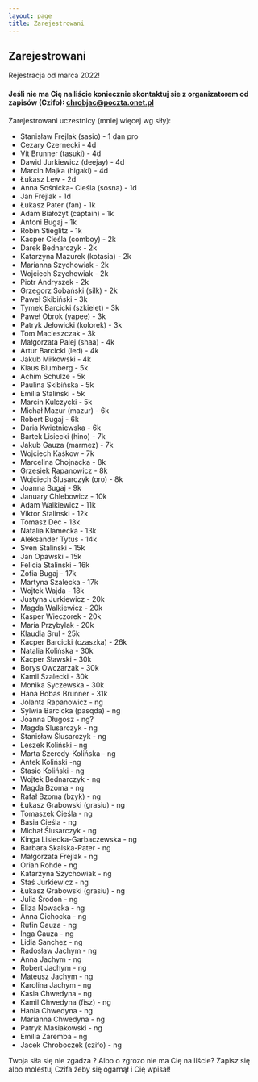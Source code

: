 ```yaml
---
layout: page
title: Zarejestrowani
---
```


## Zarejestrowani

Rejestracja od marca 2022!

#### Jeśli nie ma Cię na liście koniecznie skontaktuj sie z organizatorem od zapisów (Czifo): chrobjac@poczta.onet.pl

Zarejestrowani uczestnicy (mniej więcej wg siły):

- Stanisław Frejlak (sasio) - 1 dan pro
- Cezary Czernecki - 4d
- Vít Brunner (tasuki) - 4d
- Dawid Jurkiewicz (deejay) - 4d
- Marcin Majka (higaki) - 4d
- Łukasz Lew - 2d
- Anna Sośnicka- Cieśla (sosna) - 1d
- Jan Frejlak - 1d
- Łukasz Pater (fan) - 1k
- Adam Białożyt (captain) - 1k
- Antoni Bugaj - 1k
- Robin Stieglitz - 1k
- Kacper Cieśla (comboy) - 2k
- Darek Bednarczyk - 2k
- Katarzyna Mazurek (kotasia) - 2k
- Marianna Szychowiak - 2k
- Wojciech Szychowiak - 2k
- Piotr Andryszek - 2k
- Grzegorz Sobański (silk) - 2k
- Paweł Skibiński - 3k
- Tymek Barcicki (szkielet) - 3k
- Paweł Obrok (yapee) - 3k
- Patryk Jełowicki (kolorek) - 3k
- Tom Macieszczak - 3k
- Małgorzata Palej (shaa) - 4k
- Artur Barcicki (led) - 4k
- Jakub Miłkowski - 4k
- Klaus Blumberg - 5k
- Achim Schulze - 5k
- Paulina Skibińska - 5k
- Emilia Stalinski - 5k
- Marcin Kulczycki - 5k
- Michał Mazur (mazur) - 6k
- Robert Bugaj - 6k
- Daria Kwietniewska - 6k
- Bartek Lisiecki (hino) - 7k
- Jakub Gauza (marmez) - 7k
- Wojciech Kaśkow - 7k
- Marcelina Chojnacka - 8k
- Grzesiek Rapanowicz - 8k
- Wojciech Ślusarczyk (oro) - 8k
- Joanna Bugaj - 9k
- January Chlebowicz - 10k
- Adam Walkiewicz - 11k
- Viktor Stalinski - 12k
- Tomasz Dec - 13k
- Natalia Klamecka - 13k
- Aleksander Tytus - 14k
- Sven Stalinski - 15k
- Jan Opawski - 15k
- Felicia Stalinski - 16k
- Zofia Bugaj - 17k
- Martyna Szalecka - 17k
- Wojtek Wajda - 18k
- Justyna Jurkiewicz - 20k
- Magda Walkiewicz - 20k
- Kasper Wieczorek - 20k
- Maria Przybylak - 20k
- Klaudia Srul - 25k
- Kacper Barcicki (czaszka) - 26k
- Natalia Kolińska - 30k
- Kacper Sławski - 30k
- Borys Owczarzak - 30k
- Kamil Szalecki - 30k
- Monika Syczewska - 30k
- Hana Bobas Brunner - 31k
- Jolanta Rapanowicz - ng
- Sylwia Barcicka (pasqda) - ng
- Joanna Długosz - ng?
- Magda Ślusarczyk - ng
- Stanisław Ślusarczyk - ng
- Leszek Koliński - ng
- Marta Szeredy-Kolińska - ng
- Antek Koliński -ng
- Stasio Koliński - ng
- Wojtek Bednarczyk - ng
- Magda Bzoma - ng
- Rafał Bzoma (bzyk) - ng
- Łukasz Grabowski (grasiu) - ng
- Tomaszek Cieśla - ng
- Basia Cieśla - ng
- Michał Ślusarczyk - ng 
- Kinga Lisiecka-Garbaczewska - ng
- Barbara Skalska-Pater - ng
- Małgorzata Frejlak - ng
- Orian Rohde - ng
- Katarzyna Szychowiak - ng
- Staś Jurkiewicz - ng
- Łukasz Grabowski (grasiu) - ng
- Julia Środoń - ng
- Eliza Nowacka - ng
- Anna Cichocka - ng
- Rufin Gauza - ng
- Inga Gauza - ng
- Lidia Sanchez - ng
- Radosław Jachym - ng
- Anna Jachym - ng
- Robert Jachym - ng
- Mateusz Jachym - ng
- Karolina Jachym - ng
- Kasia Chwedyna - ng
- Kamil Chwedyna (fisz) - ng
- Hania Chwedyna - ng
- Marianna Chwedyna - ng
- Patryk Masiakowski - ng
- Emilia Zaremba - ng
- Jacek Chroboczek (czifo) - ng


Twoja siła się nie zgadza ? 
Albo o zgrozo nie ma Cię na liście? Zapisz się albo molestuj Czifa żeby się ogarnął i Cię wpisał!
